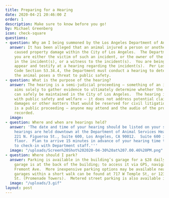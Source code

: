 ```yaml
---
title: Preparing for a Hearing
date: 2020-04-21 20:46:00 Z
order: 1
description: Make sure to know before you go!
by: Michael Greenberg
icon: check-square
questions:
- question: Why am I being summoned by the Los Angeles Department of Animal Services?
  answer: It has been alleged that an animal injured a person or another animal, and/or
    caused property damage within the City of Los Angeles.  The Department believes
    you are either the victim of such an incident, or the owner of the animal involved
    in the incident(s), or a witness to the incident(s).  You are being summoned to
    appear and testify at a hearing regarding the incident(s).  Per Los Angeles Municipal
    Code Section 53.34.4, the Department must conduct a hearing to determine whether
    the animal poses a threat to public safety.
- question: What is the purpose of the hearing?
  answer: The hearing is a semi-judicial proceeding – something of an informal trial.  It
    aims solely to gather evidence to ultimately determine whether the animal in question
    can safely be maintained in the City of Los Angeles.  The hearing is only concerned
    with public safety and welfare – it does not address potential claims for money
    damages or other matters that would be reserved for civil litigation.  The hearing
    is a public proceeding – anyone may attend and the audio of the proceedings is
    recorded.
  image: 
- question: Where and when are hearings held?
  answer: 'The date and time of your hearing should be listed on your summons.  All
    hearings are held downtown at the Department of Animal Services Headquarters:
    221 N. Figueroa St., Suite 600, Los Angeles, CA 90012.  Suite 600 is on the 6th
    floor.  Plan to arrive 15 minutes in advance of your hearing time to allow time
    to check-in with Department staff.'''
  image: "/uploads/Screen%20Shot%202020-04-30%20at%207.00.46%20PM.png"
- question: Where should I park?
  answer: Parking is available in the building’s garage for a $28 daily max.  This
    garage is at the back of the building; to access it via GPS, navigate to 250 N.
    Fremont Ave.  More inexpensive parking options may be available nearby.  Additional
    garages within a short walk can be found at 717 W Temple St, or 123 S. Figueroa
    St. (Promenade Towers).  Metered street parking is also available in the area.
  image: "/uploads/3.gif"
layout: post
---
```


